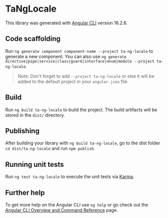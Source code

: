 # TaNgLocale

This library was generated with [Angular CLI](https://github.com/angular/angular-cli) version 16.2.6.

## Code scaffolding

Run `ng generate component component-name --project ta-ng-locale` to generate a new component. You can also use `ng generate directive|pipe|service|class|guard|interface|enum|module --project ta-ng-locale`.
> Note: Don't forget to add `--project ta-ng-locale` or else it will be added to the default project in your `angular.json` file. 

## Build

Run `ng build ta-ng-locale` to build the project. The build artifacts will be stored in the `dist/` directory.

## Publishing

After building your library with `ng build ta-ng-locale`, go to the dist folder `cd dist/ta-ng-locale` and run `npm publish`.

## Running unit tests

Run `ng test ta-ng-locale` to execute the unit tests via [Karma](https://karma-runner.github.io).

## Further help

To get more help on the Angular CLI use `ng help` or go check out the [Angular CLI Overview and Command Reference](https://angular.io/cli) page.
